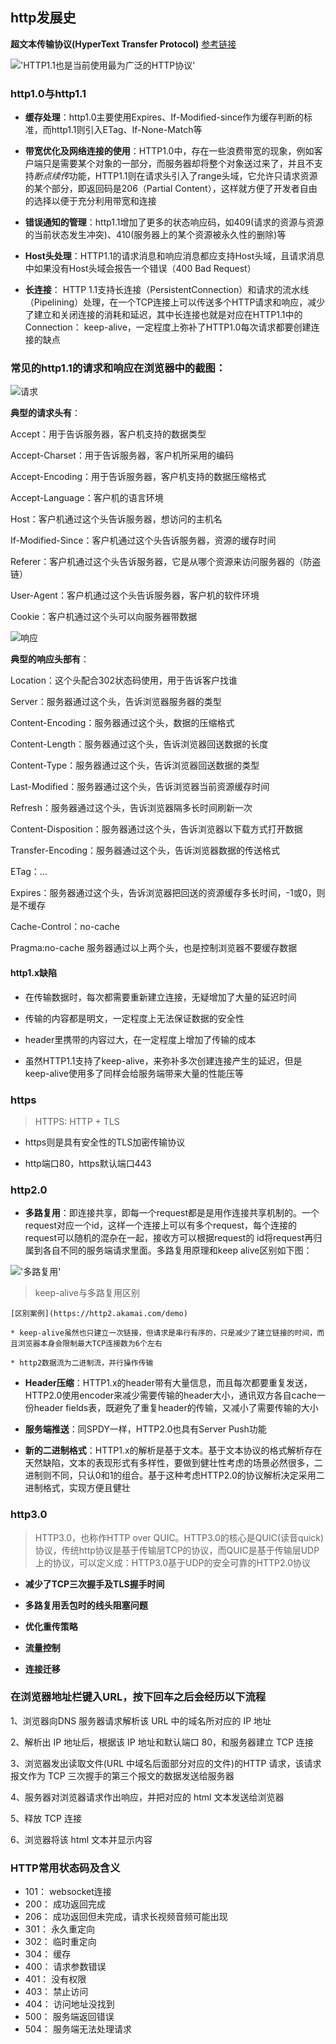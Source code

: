 ## http发展史

**超文本传输协议(HyperText Transfer Protocol)**  [参考链接](https://juejin.im/post/6844903988953874445)

!['HTTP1.1也是当前使用最为广泛的HTTP协议'](https://upload-images.jianshu.io/upload_images/23495033-f126b2abb9a4e899?imageMogr2/auto-orient/strip%7CimageView2/2/w/1240)


### http1.0与http1.1

- **缓存处理**：http1.0主要使用Expires、If-Modified-since作为缓存判断的标准，而http1.1则引入ETag、If-None-Match等

- **带宽优化及网络连接的使用**：HTTP1.0中，存在一些浪费带宽的现象，例如客户端只是需要某个对象的一部分，而服务器却将整个对象送过来了，并且不支持*断点续传*功能，HTTP1.1则在请求头引入了range头域，它允许只请求资源的某个部分，即返回码是206（Partial Content），这样就方便了开发者自由的选择以便于充分利用带宽和连接

- **错误通知的管理**：http1.1增加了更多的状态响应码，如409(请求的资源与资源的当前状态发生冲突)、410(服务器上的某个资源被永久性的删除)等

- **Host头处理**：HTTP1.1的请求消息和响应消息都应支持Host头域，且请求消息中如果没有Host头域会报告一个错误（400 Bad Request）

- **长连接**： HTTP 1.1支持长连接（PersistentConnection）和请求的流水线（Pipelining）处理，在一个TCP连接上可以传送多个HTTP请求和响应，减少了建立和关闭连接的消耗和延迟，其中长连接也就是对应在HTTP1.1中的Connection： keep-alive，一定程度上弥补了HTTP1.0每次请求都要创建连接的缺点


### 常见的http1.1的请求和响应在浏览器中的截图：

![请求](https://upload-images.jianshu.io/upload_images/23495033-24f6bd9849202f6c.png?imageMogr2/auto-orient/strip%7CimageView2/2/w/1240)

**典型的请求头有**：

Accept：用于告诉服务器，客户机支持的数据类型

Accept-Charset：用于告诉服务器，客户机所采用的编码

Accept-Encoding：用于告诉服务器，客户机支持的数据压缩格式

Accept-Language：客户机的语言环境

Host：客户机通过这个头告诉服务器，想访问的主机名

If-Modified-Since：客户机通过这个头告诉服务器，资源的缓存时间

Referer：客户机通过这个头告诉服务器，它是从哪个资源来访问服务器的（防盗链）

User-Agent：客户机通过这个头告诉服务器，客户机的软件环境

Cookie：客户机通过这个头可以向服务器带数据


![响应](https://upload-images.jianshu.io/upload_images/23495033-e925e92b61eed41d.png?imageMogr2/auto-orient/strip%7CimageView2/2/w/1240)

**典型的响应头部有**：

Location：这个头配合302状态码使用，用于告诉客户找谁

Server：服务器通过这个头，告诉浏览器服务器的类型

Content-Encoding：服务器通过这个头，数据的压缩格式

Content-Length：服务器通过这个头，告诉浏览器回送数据的长度

Content-Type：服务器通过这个头，告诉浏览器回送数据的类型

Last-Modified：服务器通过这个头，告诉浏览器当前资源缓存时间

Refresh：服务器通过这个头，告诉浏览器隔多长时间刷新一次

Content-Disposition：服务器通过这个头，告诉浏览器以下载方式打开数据

Transfer-Encoding：服务器通过这个头，告诉浏览器数据的传送格式

ETag：…

Expires：服务器通过这个头，告诉浏览器把回送的资源缓存多长时间，-1或0，则是不缓存

Cache-Control：no-cache

Pragma:no-cache 服务器通过以上两个头，也是控制浏览器不要缓存数据



#### http1.x缺陷

- 在传输数据时，每次都需要重新建立连接，无疑增加了大量的延迟时间

- 传输的内容都是明文，一定程度上无法保证数据的安全性

- header里携带的内容过大，在一定程度上增加了传输的成本

- 虽然HTTP1.1支持了keep-alive，来弥补多次创建连接产生的延迟，但是keep-alive使用多了同样会给服务端带来大量的性能压等



### https

> HTTPS: HTTP + TLS

- https则是具有安全性的TLS加密传输协议

- http端口80，https默认端口443



### http2.0

- **多路复用**：即连接共享，即每一个request都是是用作连接共享机制的。一个request对应一个id，这样一个连接上可以有多个request，每个连接的request可以随机的混杂在一起，接收方可以根据request的 id将request再归属到各自不同的服务端请求里面。多路复用原理和keep alive区别如下图：

!['多路复用'](https://upload-images.jianshu.io/upload_images/23495033-ad579d2dd4958d9c?imageMogr2/auto-orient/strip%7CimageView2/2/w/1240)

> keep-alive与多路复用区别

	[区别案例](https://http2.akamai.com/demo)

	* keep-alive虽然也只建立一次链接，但请求是串行有序的，只是减少了建立链接的时间，而且浏览器本身会限制最大TCP连接数为6个左右

	* http2数据流为二进制流，并行操作传输

- **Header压缩**：HTTP1.x的header带有大量信息，而且每次都要重复发送，HTTP2.0使用encoder来减少需要传输的header大小，通讯双方各自cache一份header fields表，既避免了重复header的传输，又减小了需要传输的大小

- **服务端推送**：同SPDY一样，HTTP2.0也具有Server Push功能

- **新的二进制格式**：HTTP1.x的解析是基于文本。基于文本协议的格式解析存在天然缺陷，文本的表现形式有多样性，要做到健壮性考虑的场景必然很多，二进制则不同，只认0和1的组合。基于这种考虑HTTP2.0的协议解析决定采用二进制格式，实现方便且健壮


### http3.0

> HTTP3.0，也称作HTTP over QUIC。HTTP3.0的核心是QUIC(读音quick)协议，传统http协议是基于传输层TCP的协议，而QUIC是基于传输层UDP上的协议，可以定义成：HTTP3.0基于UDP的安全可靠的HTTP2.0协议

- **减少了TCP三次握手及TLS握手时间**

- **多路复用丢包时的线头阻塞问题**

- **优化重传策略**

- **流量控制**

- **连接迁移**


### 在浏览器地址栏键入URL，按下回车之后会经历以下流程

1、浏览器向DNS 服务器请求解析该 URL 中的域名所对应的 IP 地址

2、解析出 IP 地址后，根据该 IP 地址和默认端口 80，和服务器建立 TCP 连接

3、浏览器发出读取文件(URL 中域名后面部分对应的文件)的HTTP 请求，该请求报文作为 TCP 三次握手的第三个报文的数据发送给服务器

4、服务器对浏览器请求作出响应，并把对应的 html 文本发送给浏览器

5、释放 TCP 连接

6、浏览器将该 html 文本并显示内容


### HTTP常用状态码及含义

* 101： websocket连接
* 200： 成功返回完成
* 206： 成功返回但未完成，请求长视频音频可能出现
* 301： 永久重定向
* 302： 临时重定向
* 304： 缓存
* 400： 请求参数错误
* 401： 没有权限
* 403： 禁止访问
* 404： 访问地址没找到
* 500： 服务端返回错误
* 504： 服务端无法处理请求